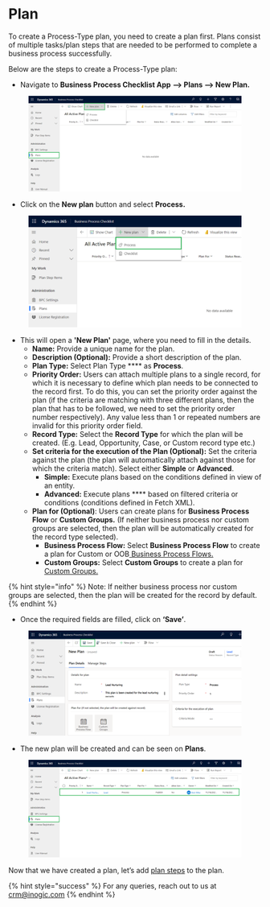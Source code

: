 # Plan

To create a Process-Type plan, you need to create a plan first. Plans consist of multiple tasks/plan steps that are needed to be performed to complete a business process successfully.

Below are the steps to create a Process-Type plan:

* Navigate to **Business Process Checklist App** **--> Plans --> New Plan.**

<figure><img src="../../../../.gitbook/assets/Configuration entity _1 (1).png" alt=""><figcaption></figcaption></figure>

* Click on the **New plan** button and select **Process.**

<figure><img src="../../../../.gitbook/assets/Configuration entity _2.png" alt=""><figcaption></figcaption></figure>

* This will open a **'New Plan'** page, where you need to fill in the details.
  * **Name:** Provide a unique name for the plan.
  * **Description (Optional):** Provide a short description of the plan.
  * **Plan Type:** Select Plan Type **** as **Process**.
  * **Priority Order:** Users can attach multiple plans to a single record, for which it is necessary to define which plan needs to be connected to the record first. To do this, you can set the priority order against the plan (if the criteria are matching with three different plans, then the plan that has to be followed, we need to set the priority order number respectively). Any value less than 1 or repeated numbers are invalid for this priority order field.
  * **Record Type:** Select the **Record Type** for which the plan will be created. (E.g. Lead, Opportunity, Case, or Custom record type etc.)
  * **Set criteria for the execution of the Plan (Optional):** Set the criteria against the plan (the plan will automatically attach against those for which the criteria match). Select either **Simple** or **Advanced**.
    * **Simple:** Execute plans based on the conditions defined in view of an entity.
    * **Advanced:** Execute plans **** based on filtered criteria or conditions (conditions defined in Fetch XML).
  * **Plan for (Optional)**: Users can create plans for **Business Process Flow** or **Custom Groups.** (If neither business process nor custom groups are selected, then the plan will be automatically created for the record type selected).
    * **Business Process Flow:** Select **Business Process Flow** to create a plan for Custom or OOB[ Business Process Flows. ](https://docs.inogic.com/business-process-checklist/features/manage-plans/create-plan-for-business-process-flow/process-type-plan-for-business-process-flow)&#x20;
    * **Custom Groups:** Select **Custom Groups** to create a plan for [Custom Groups.](https://docs.inogic.com/business-process-checklist/features/manage-plans/create-plan-for-custom-groups/process-type-plan-for-custom-groups)

{% hint style="info" %}
Note: If neither business process nor custom groups are selected, then the plan will be created for the record by default.
{% endhint %}

* Once the required fields are filled, click on **‘Save’**.

<figure><img src="../../../../.gitbook/assets/Configuration entity _3.png" alt=""><figcaption></figcaption></figure>

* The new plan will be created and can be seen on **Plans**.

<figure><img src="../../../../.gitbook/assets/Plan_12 (1) (1).png" alt=""><figcaption></figcaption></figure>

Now that we have created a plan, let’s add [plan steps](https://docs.inogic.com/business-process-checklist/configuration/configuration-for-plans/configuration-for-process/plan-step) to the plan.

{% hint style="success" %}
For any queries, reach out to us at [crm@inogic.com](mailto:crm@inogic.com)
{% endhint %}
